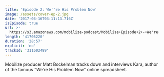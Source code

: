 ```yaml
---
title: 'Episode 2: We''re His Problem Now'
image: /assets/cover-ep-2.jpg
date: '2017-03-16T03:11:13.716Z'
isEpisode: true
url: >-
  https://s3.amazonaws.com/mobilize-podcast/Mobilize+Episode+2+-+We're+His+Problem+Now.mp3
length: '41705220'
duration: '28:57'
explicit: 'no'
trackId: '311602489'
---
```

Mobilize producer Matt Bockelman tracks down and interviews Kara, author of the famous "We're His Problem Now" online spreadsheet.